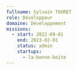 ```yaml
---
fullname: Sylvain TOURET
role: Développeur
domaine: Développement
missions:
  - start: 2022-09-01
    end: 2023-02-01
    status: admin
    startups:
      - la-bonne-boite
---
```

